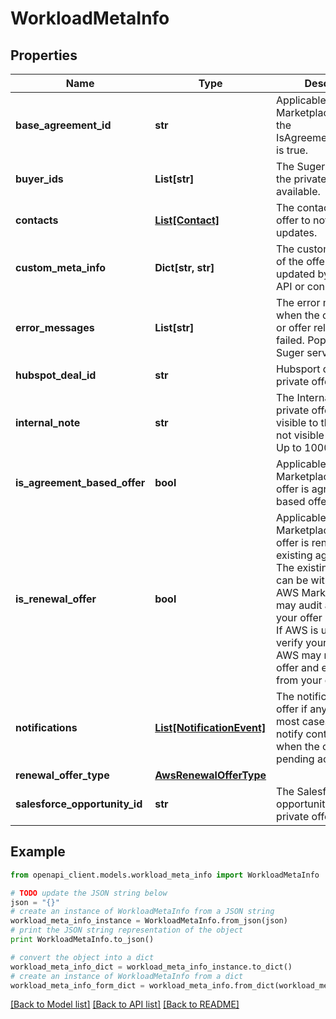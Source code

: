 # WorkloadMetaInfo


## Properties
Name | Type | Description | Notes
------------ | ------------- | ------------- | -------------
**base_agreement_id** | **str** | Applicable for AWS Marketplace only, when the IsAgreementBasedOffer is true. | [optional] 
**buyer_ids** | **List[str]** | The Suger buyer IDs of the private offer if available. | [optional] 
**contacts** | [**List[Contact]**](Contact.md) | The contacts of the offer to notify if any updates. | [optional] 
**custom_meta_info** | **Dict[str, str]** | The custom meta info of the offer can be updated by seller via API or console. | [optional] 
**error_messages** | **List[str]** | The error messages when the offer is invalid or offer related tasks failed. Populated by Suger service. | [optional] 
**hubspot_deal_id** | **str** | Hubsport deal ID of the private offer if available. | [optional] 
**internal_note** | **str** | The Internal note of the private offer. It is only visible to the seller/ISV, not visible to the buyer. Up to 1000 characters. | [optional] 
**is_agreement_based_offer** | **bool** | Applicable for AWS Marketplace only, If this offer is agreement based offer. | [optional] 
**is_renewal_offer** | **bool** | Applicable for AWS Marketplace only. If this offer is renewal offer of existing agreement. The existing agreement can be within or outside AWS Marketplace. AWS may audit and verify your offer is a renewal. If AWS is unable to verify your offer, then AWS may revoke the offer and entitlements from your customer. | [optional] 
**notifications** | [**List[NotificationEvent]**](NotificationEvent.md) | The notifications of the offer if any updates. In most cases, it is to notify contacts/buyers when the offer is pending acceptance. | [optional] 
**renewal_offer_type** | [**AwsRenewalOfferType**](AwsRenewalOfferType.md) |  | [optional] 
**salesforce_opportunity_id** | **str** | The Salesforce opportunity ID of the private offer if available. | [optional] 

## Example

```python
from openapi_client.models.workload_meta_info import WorkloadMetaInfo

# TODO update the JSON string below
json = "{}"
# create an instance of WorkloadMetaInfo from a JSON string
workload_meta_info_instance = WorkloadMetaInfo.from_json(json)
# print the JSON string representation of the object
print WorkloadMetaInfo.to_json()

# convert the object into a dict
workload_meta_info_dict = workload_meta_info_instance.to_dict()
# create an instance of WorkloadMetaInfo from a dict
workload_meta_info_form_dict = workload_meta_info.from_dict(workload_meta_info_dict)
```
[[Back to Model list]](../README.md#documentation-for-models) [[Back to API list]](../README.md#documentation-for-api-endpoints) [[Back to README]](../README.md)


